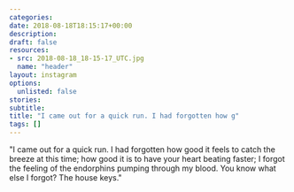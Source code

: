 ```yaml
---
categories:
date: 2018-08-18T18:15:17+00:00
description:
draft: false
resources:
- src: 2018-08-18_18-15-17_UTC.jpg
  name: "header"
layout: instagram
options:
  unlisted: false
stories:
subtitle:
title: "I came out for a quick run. I had forgotten how g"
tags: []
---
```


"I came out for a quick run. I had forgotten how good it feels to catch the breeze at this time; how good it is to have your heart beating faster; I forgot the feeling of the endorphins pumping through my blood. You know what else I forgot? The house keys."
